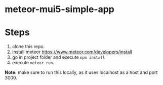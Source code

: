 # meteor-mui5-simple-app

# Steps

1. clone this repo.
2. install meteor https://www.meteor.com/developers/install
3. go in project folder and execute `npm install`
4. execute `meteor run`.

**Note:** make sure to run this locally, as it uses localhost as a host and port 3000.